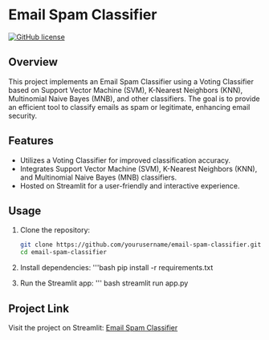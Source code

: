 # Email Spam Classifier

[![GitHub license](https://img.shields.io/badge/license-MIT-blue.svg)](https://github.com/yourusername/email-spam-classifier/blob/main/LICENSE)

## Overview

This project implements an Email Spam Classifier using a Voting Classifier based on Support Vector Machine (SVM), K-Nearest Neighbors (KNN), Multinomial Naive Bayes (MNB), and other classifiers. The goal is to provide an efficient tool to classify emails as spam or legitimate, enhancing email security.

## Features

- Utilizes a Voting Classifier for improved classification accuracy.
- Integrates Support Vector Machine (SVM), K-Nearest Neighbors (KNN), and Multinomial Naive Bayes (MNB) classifiers.
- Hosted on Streamlit for a user-friendly and interactive experience.

## Usage

1. Clone the repository:

   ```bash
   git clone https://github.com/yourusername/email-spam-classifier.git
   cd email-spam-classifier
2. Install dependencies:
   '''bash pip install -r requirements.txt
3. Run the Streamlit app:
   ''' bash streamlit run app.py

## Project Link

Visit the project on Streamlit: [Email Spam Classifier](https://your-streamlit-project-link.com)
